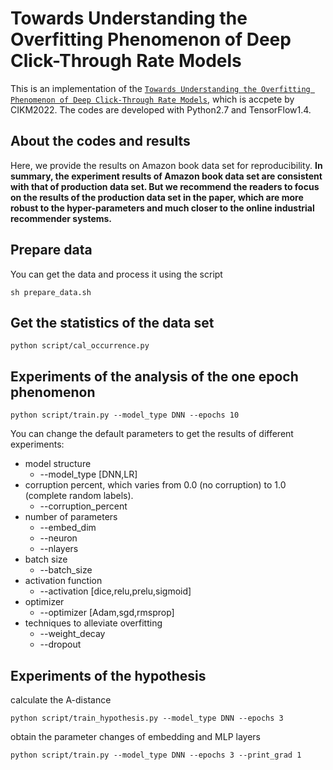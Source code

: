 # Towards Understanding the Overfitting Phenomenon of Deep Click-Through Rate Models
This is an implementation of the [`Towards Understanding the Overfitting Phenomenon of Deep Click-Through Rate Models`](https://arxiv.org/abs/2209.06053), which is accpete by CIKM2022. The codes are developed with Python2.7 and TensorFlow1.4.

## About the codes and results
Here, we provide the results on Amazon book data set for reproducibility. **In summary, the experiment results of Amazon book data set are consistent with that of production data set. But we recommend the readers to focus on the results of the production data set in the paper, which are more robust to the hyper-parameters and much closer to the online industrial recommender systems.**

## Prepare data
You can get the data and process it using the script
```
sh prepare_data.sh
```
## Get the statistics of the data set
```
python script/cal_occurrence.py
```
## Experiments of the analysis of the one epoch phenomenon
```
python script/train.py --model_type DNN --epochs 10 
```
You can change the default parameters to get the results of different experiments:
* model structure
    * --model_type [DNN,LR]
* corruption percent, which varies from 0.0 (no corruption) to 1.0 (complete random labels).
    * --corruption_percent
* number of parameters
    * --embed_dim
    * --neuron
    * --nlayers
* batch size
    * --batch_size 
* activation function
    * --activation [dice,relu,prelu,sigmoid]
* optimizer
    * --optimizer [Adam,sgd,rmsprop]
* techniques to alleviate overfitting
    * --weight_decay
    * --dropout
    
## Experiments of the hypothesis
calculate the A-distance
```
python script/train_hypothesis.py --model_type DNN --epochs 3
```
obtain the parameter changes of embedding and MLP layers 
```
python script/train.py --model_type DNN --epochs 3 --print_grad 1
```

